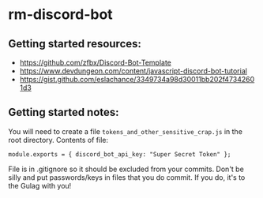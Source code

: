 # rm-discord-bot
## Getting started resources:
* https://github.com/zfbx/Discord-Bot-Template
* https://www.devdungeon.com/content/javascript-discord-bot-tutorial
* https://gist.github.com/eslachance/3349734a98d30011bb202f47342601d3

## Getting started notes:
You will need to create a file `tokens_and_other_sensitive_crap.js` in the root directory.
Contents of file: 

```module.exports = { discord_bot_api_key: "Super Secret Token" };```

File is in .gitignore so it should be excluded from your commits.
Don't be silly and put passwords/keys in files that you do commit. If you do, it's to the Gulag with you!
